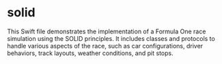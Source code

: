 # solid
This Swift file demonstrates the implementation of a Formula One race simulation using the SOLID principles. It includes classes and protocols to handle various aspects of the race, such as car configurations, driver behaviors, track layouts, weather conditions, and pit stops. 
